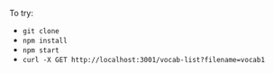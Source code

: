 To try:

- `git clone`
- `npm install`
- `npm start`
- `curl -X GET http://localhost:3001/vocab-list?filename=vocab1`